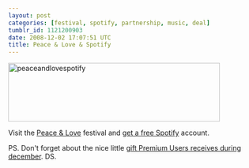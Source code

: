 ```yaml
---
layout: post
categories: [festival, spotify, partnership, music, deal]
tumblr_id: 1121200903
date: 2008-12-02 17:07:51 UTC
title: Peace & Love & Spotify
---
```


<a class="img" href="http://www.peaceandlove.nu/festival/nyheter/biljetterna_slappta/"><img src="/attachments/2008/12/peaceandlovespotify.png" alt="peaceandlovespotify" width="428" height="119" class="alignnone size-full wp-image-923" /></a>

Visit the <a href="http://www.peaceandlove.nu/">Peace & Love</a> festival and <a href="http://www.peaceandlove.nu/festival/nyheter/biljetterna_slappta/">get a free Spotify</a> account.

PS. Don't forget about the nice little <a href="https://www.spotify.com/blog/archives/2008/12/01/spotify-premium-spread-holiday-joy-with-an-invite/">gift Premium Users receives during december</a>. DS.
